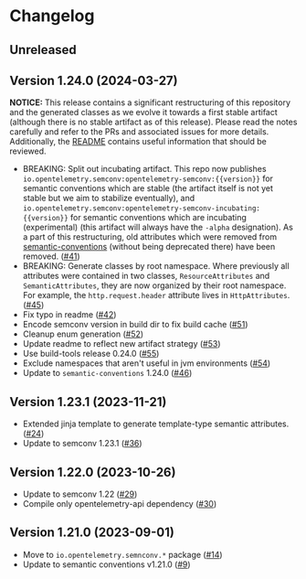 # Changelog

## Unreleased

## Version 1.24.0 (2024-03-27)

**NOTICE:** This release contains a significant restructuring of this repository and the generated
classes as we evolve it towards a first stable artifact (although there is no stable artifact as of
this release). Please read the notes carefully and refer to the PRs and associated issues for more
details. Additionally, the [README](README.md) contains useful information that should be reviewed.

* BREAKING: Split out incubating artifact. This repo now
  publishes `io.opentelemetry.semconv:opentelemetry-semconv:{{version}}` for semantic conventions
  which are stable (the artifact itself is not yet stable but we aim to stabilize eventually),
  and `io.opentelemetry.semconv:opentelemetry-semconv-incubating:{{version}}` for semantic
  conventions which are incubating (experimental) (this artifact will always have the `-alpha`
  designation). As a part of this restructuring, old attributes which were removed from
  [semantic-conventions](https://github.com/open-telemetry/semantic-conventions) (without being
  deprecated there) have been removed.
  ([#41](https://github.com/open-telemetry/semantic-conventions-java/pull/41))
* BREAKING: Generate classes by root namespace. Where previously all attributes were contained in
  two classes, `ResourceAttributes` and `SemanticAttributes`, they are now organized by their root
  namespace. For example, the `http.request.header` attribute lives in `HttpAttributes`.
  ([#45](https://github.com/open-telemetry/semantic-conventions-java/pull/45))
* Fix typo in readme
  ([#42](https://github.com/open-telemetry/semantic-conventions-java/pull/42))
* Encode semconv version in build dir to fix build cache
  ([#51](https://github.com/open-telemetry/semantic-conventions-java/pull/51))
* Cleanup enum generation
  ([#52](https://github.com/open-telemetry/semantic-conventions-java/pull/52))
* Update readme to reflect new artifact strategy
  ([#53](https://github.com/open-telemetry/semantic-conventions-java/pull/53))
* Use build-tools release 0.24.0
  ([#55](https://github.com/open-telemetry/semantic-conventions-java/pull/55))
* Exclude namespaces that aren't useful in jvm environments
  ([#54](https://github.com/open-telemetry/semantic-conventions-java/pull/54))
* Update to `semantic-conventions` 1.24.0
  ([#46](https://github.com/open-telemetry/semantic-conventions-java/pull/46))

## Version 1.23.1 (2023-11-21)

* Extended jinja template to generate template-type semantic attributes.
  ([#24](https://github.com/open-telemetry/semantic-conventions-java/pull/24))
* Update to semconv 1.23.1
  ([#36](https://github.com/open-telemetry/semantic-conventions-java/pull/36))

## Version 1.22.0 (2023-10-26)

* Update to semconv 1.22
  ([#29](https://github.com/open-telemetry/semantic-conventions-java/pull/29))
* Compile only opentelemetry-api dependency
  ([#30](https://github.com/open-telemetry/semantic-conventions-java/pull/30))

## Version 1.21.0 (2023-09-01)

* Move to `io.opentelemetry.semnconv.*` package
  ([#14](https://github.com/open-telemetry/semantic-conventions-java/pull/14))
* Update to semantic conventions v1.21.0
  ([#9](https://github.com/open-telemetry/semantic-conventions-java/pull/9))
